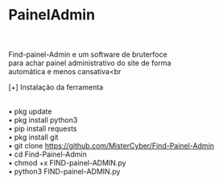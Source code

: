 # PainelAdmin<br><br>

Find-painel-Admin e um software de bruterfoce<br>
para achar painel administrativo do site de forma<br>
automática e menos cansativa<br<br>


[+] Instalação da ferramenta<br><br>

• pkg update<br>
• pkg install python3<br>
• pip install requests<br>
• pkg install git <br>
• git clone https://github.com/MisterCyber/Find-Painel-Admin<br>
• cd Find-Painel-Admin<br>
• chmod +x FIND-painel-ADMIN.py <br>
• python3 FIND-painel-ADMIN.py <br>

 
